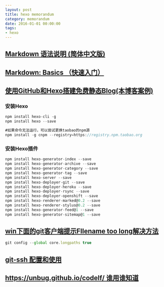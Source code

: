 ```yaml
---
layout: post
title: hexo memorandum
category: memorandum
date: 2016-01-01 00:00:00
tags:
- hexo
---
```



## [Markdown 语法说明 (简体中文版)](http://wowubuntu.com/markdown/)

## [Markdown: Basics （快速入门）](http://wowubuntu.com/markdown/basic.html)

## [使用GitHub和Hexo搭建免费静态Blog(本博客案例)](http://wsgzao.github.io/post/hexo-guide/)
### 安装Hexo
```javascript
npm install hexo-cli -g
npm install hexo --save

#如果命令无法运行，可以尝试更换taobao的npm源
npm install -g cnpm --registry=https://registry.npm.taobao.org
```

### 安装Hexo插件
```javascript
npm install hexo-generator-index --save
npm install hexo-generator-archive --save
npm install hexo-generator-category --save
npm install hexo-generator-tag --save
npm install hexo-server --save
npm install hexo-deployer-git --save
npm install hexo-deployer-heroku --save
npm install hexo-deployer-rsync --save
npm install hexo-deployer-openshift --save
npm install hexo-renderer-marked@0.2 --save
npm install hexo-renderer-stylus@0.2 --save
npm install hexo-generator-feed@1 --save
npm install hexo-generator-sitemap@1 --save

```

## [win下面的git客户端提示FIlename too long解决方法](https://www.mxgw.info/t/filename-too-long-in-git.html)
```javascript
git config --global core.longpaths true
```

## [git-ssh 配置和使用](https://segmentfault.com/a/1190000002645623)


## [https://unbug.github.io/codelf/ 谁用谁知道](https://unbug.github.io/codelf/)




